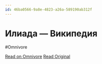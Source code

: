 ```yaml
---
id: 46ba0566-9a8e-4823-a26a-589190ab312f
---
```


# Илиада — Википедия
#Omnivore

[Read on Omnivore](https://omnivore.app/me/iliada-vikipediya-192d48becfa)
[Read Original](https://ru.wikipedia.org/wiki/%D0%98%D0%BB%D0%B8%D0%B0%D0%B4%D0%B0)

